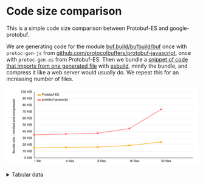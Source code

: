 # Code size comparison

This is a simple code size comparison between Protobuf-ES and google-protobuf.

We are generating code for the module [buf.build/bufbuild/buf](https://buf.build/bufbuild/buf)
once with `protoc-gen-js` from [github.com/protocolbuffers/protobuf-javascript](https://github.com/protocolbuffers/protobuf-javascript),
once with `protoc-gen-es` from Protobuf-ES. Then we bundle a [snippet of code that imports from one generated file](./src/gen/protobuf-es/entry-1.ts)
with [esbuild](https://esbuild.github.io/), minify the bundle, and compress it like a web server would
usually do. We repeat this for an increasing number of files.

![chart](./chart.svg)

<details><summary>Tabular data</summary>

<!-- TABLE-START -->

| code generator      | files | bundle size |  minified | compressed |
| ------------------- | ----: | ----------: | --------: | ---------: |
| Protobuf-ES         |     1 |   132,844 b |  68,698 b |   15,784 b |
| Protobuf-ES         |     4 |   135,033 b |  70,205 b |   16,463 b |
| Protobuf-ES         |     8 |   137,795 b |  71,976 b |   16,969 b |
| Protobuf-ES         |    16 |   148,245 b |  79,957 b |   19,342 b |
| Protobuf-ES         |    32 |   176,036 b | 101,975 b |   24,801 b |
| protobuf-javascript |     1 |   304,940 b | 235,014 b |   35,843 b |
| protobuf-javascript |     4 |   330,957 b | 249,986 b |   37,225 b |
| protobuf-javascript |     8 |   351,751 b | 261,563 b |   38,385 b |
| protobuf-javascript |    16 |   509,726 b | 355,230 b |   45,599 b |
| protobuf-javascript |    32 | 1,277,004 b | 846,085 b |   75,291 b |

<!-- TABLE-END -->

</details>
